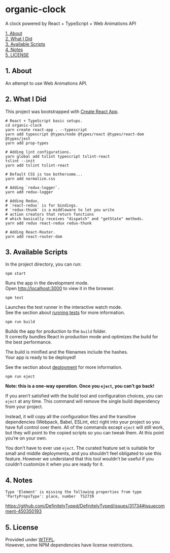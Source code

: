 # organic-clock

A clock powered by React + TypeScript + Web Animations API

[1. About](#about)  
[2. What I Did](#what-i-did)  
[3. Available Scripts](#avail)  
[4. Notes](#notes)  
[5. LICENSE](#license)  


<a id="about"></a>
## 1. About

An attempt to use Web Animations API.


<a id="what-i-did"></a>
## 2. What I Did

This project was bootstrapped with [Create React App](https://github.com/facebook/create-react-app).

```shell
# React + TypeScript basic setups.
cd organic-clock
yarn create react-app . --typescript
yarn add typescript @types/node @types/react @types/react-dom @types/jest
yarn add prop-types

# Adding lint configurations.
yarn global add tslint typescript tslint-react
tslint --init
yarn add tslint tslint-react

# Default CSS is too bothersome...
yarn add normalize.css

# Adding `redux-logger`.
yarn add redux-logger

# Adding Redux.  
# `react-redux` is for bindings.  
# `redux-thunk` is a middleware to let you write
# action creators that return functions
# which basically receives "dispatch" and "getState" methods.
yarn add redux react-redux redux-thunk

# Adding React-Router.
yarn add react-router-dom
```


<a id="avail"></a>
## 3. Available Scripts

In the project directory, you can run:

`npm start`

Runs the app in the development mode.<br>
Open [http://localhost:3000](http://localhost:3000) to view it in the browser.

`npm test`

Launches the test runner in the interactive watch mode.<br>
See the section about [running tests](https://facebook.github.io/create-react-app/docs/running-tests) for more information.

`npm run build`

Builds the app for production to the `build` folder.<br>
It correctly bundles React in production mode and optimizes the build for the best performance.

The build is minified and the filenames include the hashes.<br>
Your app is ready to be deployed!

See the section about [deployment](https://facebook.github.io/create-react-app/docs/deployment) for more information.

`npm run eject`

**Note: this is a one-way operation. Once you `eject`, you can’t go back!**

If you aren’t satisfied with the build tool and configuration choices, you can `eject` at any time. This command will remove the single build dependency from your project.

Instead, it will copy all the configuration files and the transitive dependencies (Webpack, Babel, ESLint, etc) right into your project so you have full control over them. All of the commands except `eject` will still work, but they will point to the copied scripts so you can tweak them. At this point you’re on your own.

You don’t have to ever use `eject`. The curated feature set is suitable for small and middle deployments, and you shouldn’t feel obligated to use this feature. However we understand that this tool wouldn’t be useful if you couldn’t customize it when you are ready for it.


<a id="notes"></a>
## 4. Notes

```shell
Type 'Element' is missing the following properties from type 'PartyPropsType': place, number  TS2739
```

https://github.com/DefinitelyTyped/DefinitelyTyped/issues/31734#issuecomment-450350193


<a href="license"></a>
## 5. License

Provided under [WTFPL](./LICENSE).  
However, some NPM dependencies have license restrictions.
